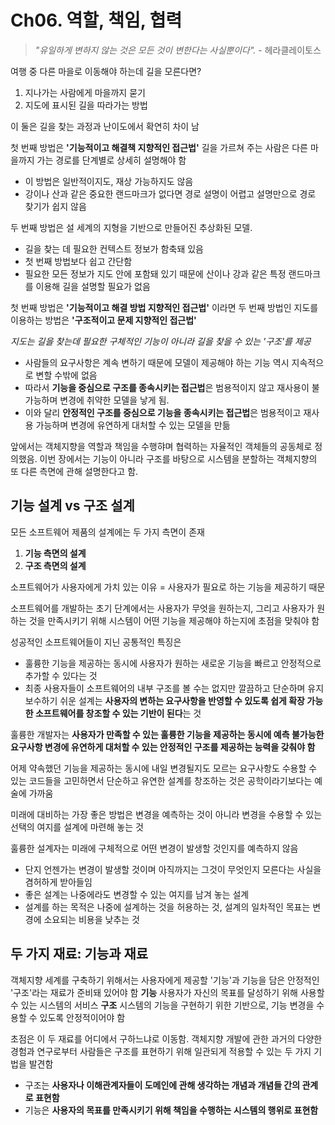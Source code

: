 # Ch06. 역할, 책임, 협력

> _"유일하게 변하지 않는 것은 모든 것이 변한다는 사실뿐이다"._ - 헤라클레이토스

여행 중 다른 마을로 이동해야 하는데 길을 모른다면?
1. 지나가는 사람에게 마을까지 묻기
2. 지도에 표시된 길을 따라가는 방법

이 둘은 길을 찾는 과정과 난이도에서 확연히 차이 남

첫 번째 방법은 **'기능적이고 해결책 지향적인 접근법'**
길을 가르쳐 주는 사람은 다른 마을까지 가는 경로를 단계별로 상세히 설명해야 함

* 이 방법은 일반적이지도, 재상 가능하지도 않음
* 강이나 산과 같은 중요한 랜드마크가 없다면 경로 설명이 어렵고 설명만으로 경로 찾기가 쉽지 않음

두 번째 방법은 설 세계의 지형을 기반으로 만들어진 추상화된 모델.
* 길을 찾는 데 필요한 컨텍스트 정보가 함축돼 있음
* 첫 번째 방법보다 쉽고 간단함
* 필요한 모든 정보가 지도 안에 포함돼 있기 때문에 산이나 강과 같은 특정 랜드마크를 이용해 길을 설명할 필요가 없음

첫 번째 방법은 **'기능적이고 해결 방법 지향적인 접근법'** 이라면 두 번째 방법인 지도를 이용하는 방법은 **'구조적이고 문제 지향적인 접근법'**

_지도는 길을 찾는데 필요한 구체적인 기능이 아니라 길을 찾을 수 있는 '구조'를 제공_

* 사람들의 요구사항은 계속 변하기 때문에 모델이 제공해야 하는 기능 역시 지속적으로 변할 수밖에 없음
* 따라서 **기능을 중심으로 구조를 종속시키는 접근법**은 범용적이지 않고 재사용이 불가능하며 변경에 취약한 모델을 낳게 됨.
* 이와 달리 **안정적인 구조를 중심으로 기능을 종속시키는 접근법**은 범용적이고 재사용 가능하며 변경에 유연하게 대처할 수 있는 모델을 만듦

앞에서는 객체지향을 역할과 책임을 수행햐며 협력하는 자율적인 객체들의 공동체로 정의했음.
이번 장에서는 기능이 아니라 구조를 바탕으로 시스템을 분할하는 객체지향의 또 다른 측면에 관해 설명한다고 함.

## 기능 설계 vs 구조 설계
모든 소프트웨어 제품의 설계에는 두 가지 측면이 존재
1. **기능 측면의 설계**
2. **구조 측면의 설계**

소프트웨어가 사용자에게 가치 있는 이유 = 사용자가 필요로 하는 기능을 제공하기 때문

소프트웨어를 개발하는 초기 단계에서는 사용자가 무엇을 원하는지, 그리고 사용자가 원하는 것을 만족시키기 위해 시스템이 어떤 기능을 제공해야 하는지에 초점을 맞춰야 함

성공적인 소프트웨어들이 지닌 공통적인 특징은
* 훌륭한 기능을 제공하는 동시에 사용자가 원하는 새로운 기능을 빠르고 안정적으로 추가할 수 있다는 것
* 최종 사용자들이 소프트웨어의 내부 구조를 볼 수는 없지만 깔끔하고 단순하며 유지 보수하기 쉬운 설계는 **사용자의 변하는 요구사항을 반영할 수 있도록 쉽게 확장 가능한 소프트웨어를 창조할 수 있는 기반이 된다**는 것

훌륭한 개발자는 **사용자가 만족할 수 있는 훌륭한 기능을 제공하는 동시에 예측 불가능한 요구사항 변경에 유연하게 대처할 수 있는 안정적인 구조를 제공하는 능력을 갖춰야 함**

어제 약속했던 기능을 제공하는 동시에 내일 변경될지도 모르는 요구사항도 수용할 수 있는 코드들을 고민하면서 단순하고 유연한 설계를 창조하는 것은 공학이라기보다는 예술에 가까움

미래에 대비하는 가장 좋은 방법은 변경을 예측하는 것이 아니라 변경을 수용할 수 있는 선택의 여지를 설계에 마련해 놓는 것

훌륭한 설계자는 미래에 구체적으로 어떤 변경이 발생할 것인지를 예측하지 않음
* 단지 언젠가는 변경이 발생할 것이며 아직까지는 그것이 무엇인지 모른다는 사실을 겸허하게 받아들임
* 좋은 설계는 나중에라도 변경할 수 있는 여지를 남겨 놓는 설계
* 설계를 하는 목적은 나중에 설계하는 것을 허용하는 것, 설계의 일차적인 목표는 변경에 소요되는 비용을 낮추는 것

## 두 가지 재료: 기능과 재료
객체지향 세계를 구축하기 위해서는 사용자에게 제공할 '기능'과 기능을 담은 안정적인 '구조'라는 재료가 준비돼 있어야 함
**기능**
사용자가 자신의 목표를 달성하기 위해 사용할 수 있는 시스템의 서비스
**구조**
시스템의 기능을 구현하기 위한 기반으로, 기능 변경을 수용할 수 있도록 안정적이어야 함

초점은 이 두 재료를 어디에서 구하느냐로 이동함.
객체지향 개발에 관한 과거의 다양한 경험과 연구로부터 사람들은 구조를 표현하기 위해 일관되게 적용할 수 있는 두 가지 기법을 발견함

* 구조는 **사용자나 이해관계자들이 도메인에 관해 생각하는 개념과 개념들 간의 관계로 표현함**
* 기능은 **사용자의 목표를 만족시키기 위해 책임을 수행하는 시스템의 행위로 표현함**